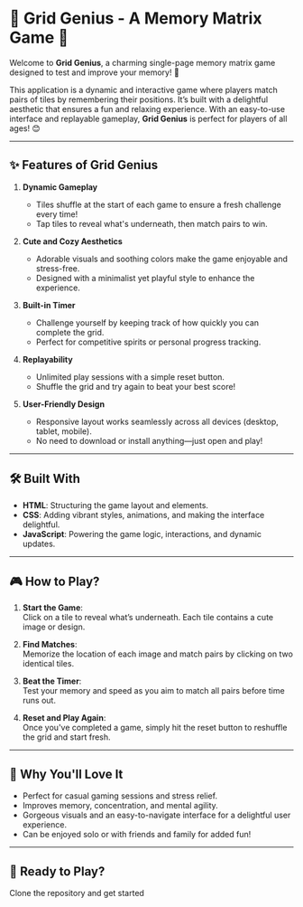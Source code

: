 # 🎀 Grid Genius - A Memory Matrix Game 🎀

Welcome to **Grid Genius**, a charming single-page memory matrix game designed to test and improve your memory! 🌟

This application is a dynamic and interactive game where players match pairs of tiles by remembering their positions. It’s built with a delightful aesthetic that ensures a fun and relaxing experience. With an easy-to-use interface and replayable gameplay, **Grid Genius** is perfect for players of all ages! 😊

---

## ✨ Features of Grid Genius
1. **Dynamic Gameplay**  
   - Tiles shuffle at the start of each game to ensure a fresh challenge every time!  
   - Tap tiles to reveal what's underneath, then match pairs to win.  

2. **Cute and Cozy Aesthetics**  
   - Adorable visuals and soothing colors make the game enjoyable and stress-free.  
   - Designed with a minimalist yet playful style to enhance the experience.  

3. **Built-in Timer**  
   - Challenge yourself by keeping track of how quickly you can complete the grid.  
   - Perfect for competitive spirits or personal progress tracking.  

4. **Replayability**  
   - Unlimited play sessions with a simple reset button.  
   - Shuffle the grid and try again to beat your best score!  

5. **User-Friendly Design**  
   - Responsive layout works seamlessly across all devices (desktop, tablet, mobile).  
   - No need to download or install anything—just open and play!  

---

## 🛠️ Built With
- **HTML**: Structuring the game layout and elements.  
- **CSS**: Adding vibrant styles, animations, and making the interface delightful.  
- **JavaScript**: Powering the game logic, interactions, and dynamic updates.

---

## 🎮 How to Play?
1. **Start the Game**:  
   Click on a tile to reveal what’s underneath. Each tile contains a cute image or design.

2. **Find Matches**:  
   Memorize the location of each image and match pairs by clicking on two identical tiles.

3. **Beat the Timer**:  
   Test your memory and speed as you aim to match all pairs before time runs out.

4. **Reset and Play Again**:  
   Once you've completed a game, simply hit the reset button to reshuffle the grid and start fresh.

---

## 🌸 Why You'll Love It  
- Perfect for casual gaming sessions and stress relief.  
- Improves memory, concentration, and mental agility.  
- Gorgeous visuals and an easy-to-navigate interface for a delightful user experience.  
- Can be enjoyed solo or with friends and family for added fun!

---

## 🎀 Ready to Play?  
Clone the repository and get started
